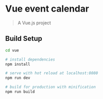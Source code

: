 # Vue  event calendar

> A Vue.js project

## Build Setup 
``` bash
cd vue

# install dependencies
npm install

# serve with hot reload at localhost:8080
npm run dev

# build for production with minification
npm run build
```
